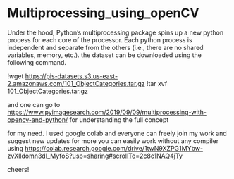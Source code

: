 # Multiprocessing_using_openCV
Under the hood, Python’s multiprocessing package spins up a new python process for each core of the processor. Each python process is independent and separate from the others (i.e., there are no shared variables, memory, etc.). 
the dataset can be downloaded using the following command.

!wget https://pis-datasets.s3.us-east-2.amazonaws.com/101_ObjectCategories.tar.gz
!tar xvf 101_ObjectCategories.tar.gz

and one can go to 
https://www.pyimagesearch.com/2019/09/09/multiprocessing-with-opencv-and-python/
for understanding the full concept

for my need. I used google colab
and everyone can freely join my work and suggest new updates for more
you can easily work without any compiler using
https://colab.research.google.com/drive/1twN9XZPG1MYbw-zvXlldomn3dI_MyfoS?usp=sharing#scrollTo=2c8c1NAQ4jTy

cheers!
